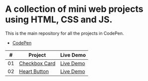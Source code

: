 # A collection of mini web projects using HTML, CSS and JS.

This is the main repository for all the projects in CodePen.

- [CodePen](https://codepen.io/fireblader/)

|  #  | Project                                                                       | Live Demo                            |
| :-: | ----------------------------------------------------------------------------- | ------------------------------------ |
| 01  | [Checkbox Card](https://github.com/fireblader/pens/tree/master/checkbox-card) | [Live Demo](https://cdpn.io/zYBxEWX) |
| 02  | [Heart Button](https://github.com/fireblader/pens/tree/master/heart-button)   | [Live Demo](https://cdpn.io/rNjByrR) |
